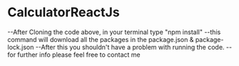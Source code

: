# CalculatorReactJs
--After Cloning the code above, in your terminal type "npm install"
--this command will download all the packages in the package.json & package-lock.json
--After this you shouldn't have a problem with running the code.
--for further info please feel free to contact me
